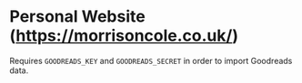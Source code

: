# Personal Website (https://morrisoncole.co.uk/)

Requires `GOODREADS_KEY` and `GOODREADS_SECRET` in order to import Goodreads data.
